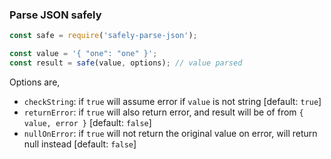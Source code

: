### Parse JSON safely

```js
const safe = require('safely-parse-json');

const value = '{ "one": "one" }';
const result = safe(value, options); // value parsed
```

Options are,
  - `checkString`: if `true` will assume error if `value` is not string [default: `true`]
  - `returnError`: if `true` will also return error, and result will be of from `{ value, error }` [default: `false`]
  - `nullOnError`: if `true` will not return the original value on error, will return null instead [default: `false`]